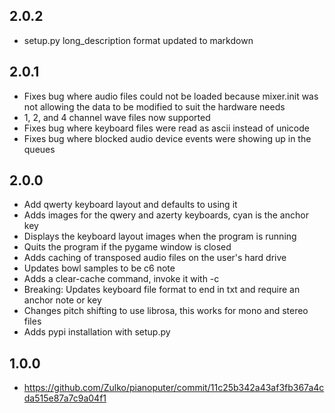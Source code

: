 ## 2.0.2
- setup.py long_description format updated to markdown

## 2.0.1
- Fixes bug where audio files could not be loaded because mixer.init was not
  allowing the data to be modified to suit the hardware needs
- 1, 2, and 4 channel wave files now supported
- Fixes bug where keyboard files were read as ascii instead of unicode
- Fixes bug where blocked audio device events were showing up in the queues

## 2.0.0
- Add qwerty keyboard layout and defaults to using it
- Adds images for the qwery and azerty keyboards, cyan is the anchor key
- Displays the keyboard layout images when the program is running
- Quits the program if the pygame window is closed
- Adds caching of transposed audio files on the user's hard drive
- Updates bowl samples to be c6 note
- Adds a clear-cache command, invoke it with -c
- Breaking: Updates keyboard file format to end in txt and require an anchor note or key
- Changes pitch shifting to use librosa, this works for mono and stereo files
- Adds pypi installation with setup.py

## 1.0.0
- https://github.com/Zulko/pianoputer/commit/11c25b342a43af3fb367a4cda515e87a7c9a04f1
